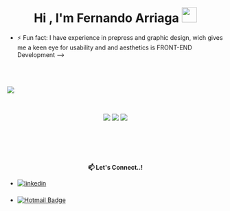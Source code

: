 <h1 align="center"><b>Hi , I'm Fernando Arriaga </b><img src="https://media.giphy.com/media/hvRJCLFzcasrR4ia7z/giphy.gif" width="35"></h1>



- ⚡ Fun fact: I have experience in prepress and graphic design, wich gives me a keen eye for usability and and aesthetics is FRONT-END Development
-->

 </div>
<br>
<br>
<br>
<img src="https://user-images.githubusercontent.com/73097560/115834477-dbab4500-a447-11eb-908a-139a6edaec5c.gif">
<br>
<br>
<br>

<div align='center'>



<p align = "center">
  <img src = "https://github-readme-stats.vercel.app/api?username=FernandoArriagaN&theme=tokyonight&show_icons=true&hide_border=true&count_private=true">
  <img src = "https://github-readme-streak-stats.herokuapp.com/?user=FernandoArriagaN&theme=tokyonight&hide_border=true">
  <img src = "https://github-readme-stats.vercel.app/api/top-langs/?username=FernandoArriagaN&theme=tokyonight&show_icons=true&hide_border=true&layout=compact">
</p>

<br>
<br>
<br>
<br>
  
<b>📫 Let's Connect..!</b>
<br>
<div align='left'>

<ul>

<li>
<a href="https://www.linkedin.com/in/fernandoarriagan/" target="_blank">
<img src="https://img.shields.io/badge/linkedin:  fernandoarriagan-%2300acee.svg?color=405DE6&style=for-the-badge&logo=linkedin&logoColor=white" alt=linkedin style="margin-bottom: 5px;"/>
</a>
</li>

<br>

<li>
<a href="mailto:jf.arriagan@hotmail.com" target="_blank">
<img src="https://img.shields.io/badge/Hotmail:%20fernandoarriaga-%230078D4.svg?style=for-the-badge&logo=microsoft-outlook&logoColor=white" alt="Hotmail Badge" />
</a>
</li>
	
</ul>
